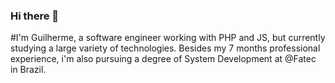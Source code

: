 ### Hi there 👋
#I'm Guilherme, a software engineer working with PHP and JS, but currently studying a large variety of technologies. Besides my 7 months professional experience, i'm also pursuing a degree of System Development at @Fatec in Brazil. 

<!--
**Gsaudx/Gsaudx** is a ✨ _special_ ✨ repository because its `README.md` (this file) appears on your GitHub profile.

Here are some ideas to get you started:

- 🔭 I’m currently working on ...
- 🌱 I’m currently learning ...
- 👯 I’m looking to collaborate on ...
- 🤔 I’m looking for help with ...
- 💬 Ask me about ...
- 📫 How to reach me: ...
- 😄 Pronouns: ...
- ⚡ Fun fact: ...
-->
